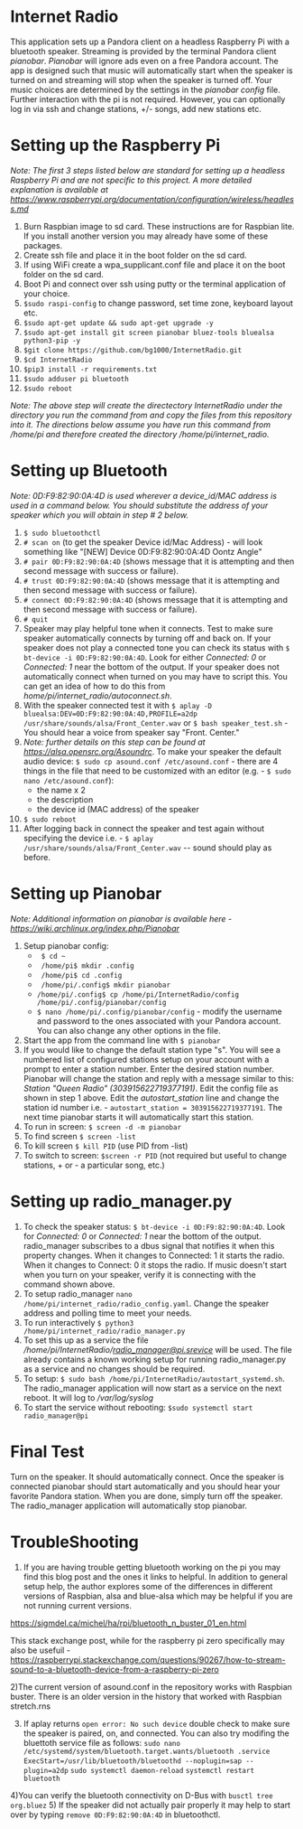 Internet Radio
==============
This application sets up a Pandora client on a headless Raspberry Pi with a bluetooth speaker.  Streaming is provided by the terminal Pandora client *pianobar*. *Pianobar* will ignore ads even on a free Pandora account. The app is designed such that music will automatically start when the speaker is turned on and streaming will stop when the speaker is turned off.  Your music choices are determined by the settings in the *pianobar* *config* file. Further interaction with the pi is not required.  However, you can optionally log in via ssh and change stations, +/- songs, add new stations etc.

Setting up the Raspberry Pi
===========================
*Note: The first 3 steps listed below are standard for setting up a headless Raspberry Pi and are not specific to this project.  A more detailed explanation is available at https://www.raspberrypi.org/documentation/configuration/wireless/headless.md*

1. Burn Raspbian image to sd card. These instructions are for Raspbian lite. If you install another version you may already have some of these packages.
2. Create ssh file and place it in the boot folder on the sd card.
3. If using WiFi create a wpa_supplicant.conf file and place it on the boot folder on the sd card.
4. Boot Pi and connect over ssh using putty or the terminal application of your choice.
5. `$sudo raspi-config` to change password, set time zone, keyboard layout etc.
6. `$sudo apt-get update && sudo apt-get upgrade -y`
7. `$sudo apt-get install git screen pianobar bluez-tools bluealsa python3-pip -y`
8. `$git clone https://github.com/bg1000/InternetRadio.git`
9. `$cd InternetRadio`
10. `$pip3 install -r requirements.txt`
11. `$sudo adduser pi bluetooth`
12. `$sudo reboot`

*Note: The above step will create the directectory InternetRadio under the directory you run the command from and copy the files from this repository into it.  The directions below assume you have run this command from /home/pi and therefore created the directory /home/pi/internet_radio.*

Setting up Bluetooth
====================

*Note: 0D:F9:82:90:0A:4D is used wherever a device_id/MAC address is used in a command below.  You should substitute the address of your speaker which you will obtain in step # 2 below.*

1. `$ sudo bluetoothctl`
2. `# scan on` (to get the speaker Device id/Mac Address) - will look something like "[NEW] Device 0D:F9:82:90:0A:4D Oontz Angle"
3. `# pair 0D:F9:82:90:0A:4D` (shows message that it is attempting and then second message with success or failure).
4. `# trust 0D:F9:82:90:0A:4D` (shows message that it is attempting and then second message with success or failure).
5. `# connect 0D:F9:82:90:0A:4D` (shows message that it is attempting and then second message with success or failure).
6. `# quit`
7. Speaker may play helpful tone when it connects. Test to make sure speaker automatically connects by turning off and back on. If your speaker does not play a connected tone you can check its status with `$ bt-device -i 0D:F9:82:90:0A:4D`. Look for either *Connected: 0* or *Connected: 1* near the bottom of the output. If your speaker does not automatically connect when turned on you may have to script this.  You can get an idea of how to do this from *home/pi/internet_radio/autoconnect.sh*.
8. With the speaker connected test it with `$ aplay -D bluealsa:DEV=0D:F9:82:90:0A:4D,PROFILE=a2dp /usr/share/sounds/alsa/Front_Center.wav` or `$ bash speaker_test.sh` - You should hear a voice from speaker say "Front. Center."
9. *Note: further details on this step can be found at https://alsa.opensrc.org/Asoundrc*. To make your speaker the default audio device: `$ sudo cp asound.conf /etc/asound.conf` - there are 4 things in the file that need to be customized with an editor (e.g. - `$ sudo nano /etc/asound.conf`):
   - the name x 2
   - the description
   - the device id (MAC address) of the speaker
10. `$ sudo reboot`
11. After logging back in connect the speaker and test again without specifying the device i.e. -  `$ aplay /usr/share/sounds/alsa/Front_Center.wav` -- sound should play as before.

Setting up Pianobar
===================
*Note: Additional information on pianobar is available here - https://wiki.archlinux.org/index.php/Pianobar*
1. Setup pianobar config:
   - ` $ cd ~`
   - ` /home/pi$ mkdir .config`
   - ` /home/pi$ cd .config`
   - ` /home/pi/.config$ mkdir pianobar`
   - `/home/pi/.config$ cp /home/pi/InternetRadio/config /home/pi/.config/pianobar/config`
   - `$ nano /home/pi/.config/pianobar/config` - modify the username and password to the ones associated with your Pandora account.  You can also change any other options in the file.
2. Start the app from the command line with `$ pianobar`
3. If you would like to change the default station type "s".  You will see a numbered list of configured stations setup on your account with a prompt to enter a station number. Enter the desired station number.  Pianobar will change the station and reply with a message similar to this: *Station "Queen Radio" (303915622719377191)*. Edit the config file as shown in step 1 above. Edit the *autostart_station* line and change the station id number i.e. - `autostart_station = 303915622719377191`. The next time pianobar starts it will automatically start this station.
4. To run in screen: `$ screen -d -m pianobar`
5. To find screen `$ screen -list`
6. To kill screen `$ kill PID` (use PID from -list)
7. To switch to screen: `$screen -r PID` (not required but useful to change stations, + or - a particular song, etc.)

Setting up radio_manager.py
===========================

1. To check the speaker status: `$ bt-device -i 0D:F9:82:90:0A:4D`.  Look for *Connected: 0* or *Connected: 1* near the bottom of the output. radio_manager subscribes to a dbus signal that notifies it when this property changes.  When it changes to Connected: 1 it starts the radio.  When it changes to Connect: 0 it stops the radio. If music doesn't start when you turn on your speaker, verify it is connecting with the command shown above.
3. To setup radio_manager `nano /home/pi/internet_radio/radio_config.yaml`.  Change the speaker address and polling time to meet your needs.
4. To run interactively `$ python3 /home/pi/internet_radio/radio_manager.py`
5. To set this up as a service the file */home/pi/InternetRadio/radio_manager@pi.srevice* will be used.  The file already contains a known working setup for running radio_manager.py as a service and no changes should be required.
6. To setup: `$ sudo bash /home/pi/InternetRadio/autostart_systemd.sh`. The radio_manager application will now start as a service on the next reboot.  It will log to */var/log/syslog*
7. To start the service without rebooting: `$sudo systemctl start radio_manager@pi`

Final Test
==========

Turn on the speaker.  It should automatically connect. Once the speaker is connected pianobar should start automatically and you should hear your favorite Pandora station. When you are done, simply turn off the speaker.  The radio_manager application will automatically stop pianobar.

# TroubleShooting
1) If you are having trouble getting bluetooth working on the pi you may find this blog post and the ones it links to helpful. In addition to general setup help, the author explores some of the differences in different versions of Raspbian, alsa and blue-alsa which may be helpful if you are not running current versions.

https://sigmdel.ca/michel/ha/rpi/bluetooth_n_buster_01_en.html

This stack exchange post, while for the raspberry pi zero specifically may also be usefuil - https://raspberrypi.stackexchange.com/questions/90267/how-to-stream-sound-to-a-bluetooth-device-from-a-raspberry-pi-zero

2)The current version of asound.conf in the repository works with Raspbian buster.  There is an older version in the history that worked with Raspbian stretch.rns

3) If aplay returns `open error: No such device` double check to make sure the speaker is paired, on, and connected. You can also try modifing the bluettoth service file as follows:
`sudo nano /etc/systemd/system/bluetooth.target.wants/bluetooth .service`
`ExecStart=/usr/lib/bluetooth/bluetoothd --noplugin=sap --plugin=a2dp`
`sudo systemctl daemon-reload`
`systemctl restart bluetooth`

4)You can verify the bluetooth connectivity on D-Bus with `busctl tree org.bluez`
5) If the speaker did not actually pair properly it may help to start over by typing `remove 0D:F9:82:90:0A:4D` in bluetoothctl.
